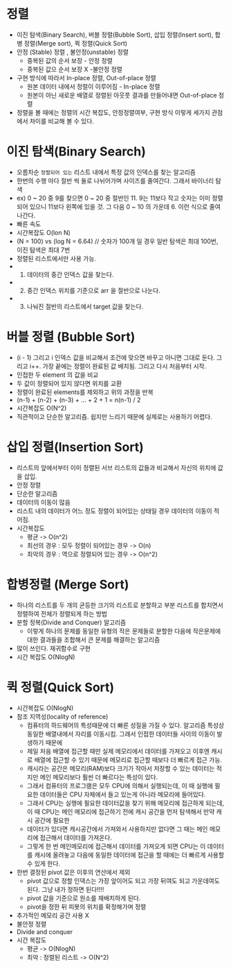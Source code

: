 # 정렬
- 이진 탐색(Binary Search), 버블 정렬(Bubble Sort), 삽입 정렬(Insert sort), 합병 정렬(Merge sort), 퀵 정렬(Quick Sort)
- 안정 (Stable) 정렬 , 불안정(unstable) 정렬
  - 중복된 값의 순서 보장 - 안정 정렬
  - 중복된 값으 순서 보장 X -불안정 정렬
- 구현 방식에 따라서 In-place 정렬, Out-of-place 정렬
  -  원본 데이터 내에서 정렬이 이루어짐 - In-place 정렬
  -  원본이 아닌 새로운 배열로 정렬된 아웃풋 결과를 만들어내면 Out-of-place 정렬
- 정렬을 볼 때에는 정렬의 시간 복잡도, 안정정렬여부, 구현 방식 이렇게 세가지 관점에서 차이를 비교해 볼 수 있다.

# 이진 탐색(Binary Search)
-  오름차순 `정렬되어 있는` 리스트 내에서 특정 값의 인덱스를 찾는 알고리즘
-  한번의 수행 마다 절반 씩 둘로 나뉘어가며 사이즈를 줄여간다. 그래서 바이너리 탐색
-  ex) 0 ~ 20 중 9를 찾으면 0 ~ 20 중 절반인 11. 9는 11보다 작고 숫자는 이미 정렬되어 있으니 11보다 왼쪽에 있을 것. 그 다음 0 ~ 10 의 가운데 6. 이런 식으로 줄여나간다.
-  빠른 속도
  - 시간복잡도 O(lon N)
  - (N = 100) vs (log N = 6.64) // 숫자가 100개 일 경우 일반 탐색은 최대 100번, 이진 탐색은 최대 7번
- 정렬된 리스트에서만 사용 가능. 
- 1. 데이터의 중간 인덱스 값을 찾는다.
- 2. 중간 인덱스 위치를 기준으로 arr 을 절반으로 나눈다.
- 3. 나눠진 절반의 리스트에서 target 값을 찾는다.  

# 버블 정렬 (Bubble Sort)
- (i - 1) 그리고 i 인덱스 값을 비교해서 조건에 맞으면 바꾸고 아니면 그대로 둔다. 그리고 i++. 가장 끝에는 정렬이 완료된 값 배치됨. 그리고 다시 처음부터 시작.
- 인접한 두 element 의 값을 비교
- 두 값이 정렬되어 있지 않다면 위치를 교환
- 정렬이 완료된 elements를 제외하고 위의 과정을 반복
- (n-1) + (n-2) + (n-3) + ... + 2 + 1 = n(n-1) / 2
- 시간복잡도 O(N^2)
- 직관적이고 단순한 알고리즘. 쉽지만 느리기 때문에 실제로는 사용하기 어렵다.

# 삽입 정렬(Insertion Sort)
-  리스트의 앞에서부터 이미 정렬된 서브 리스트의 값들과 비교해서 자신의 위치에 값을 삽입.
-  안정 정렬
-  단순한 알고리즘
-  데이터의 이동이 많음
  - 리스트 내의 데이터가 어느 정도 정렬이 되어있는 상태일 경우 데이터의 이동이 적어짐.
  - 시간복잡도
    - 평균 -> O(n^2)
    - 최선의 경우 : 모두 정렬이 되어있는 경우 -> O(n)
    - 최악의 경우 : 역으로 정렬되어 있는 경우 -> O(n^2)  

# 합병정렬 (Merge Sort)
- 하나의 리스트를 두 개의 균등한 크기의 리스트로 분할하고 부분 리스트를 합치면서 정렬하여 전체가 정렬되게 하는 방법
- 분할 정복(Divide and Conquer) 알고리즘
  - 이렇게 하나의 문제를 동일한 유형의 작은 문제들로 분할한 다음에 작은문제에 대한 결과들을 조합해서 큰 문제를 해결하는 알고리즘
- 많이 쓰인다. 재귀함수로 구현
- 시간 복잡도 O(NlogN)

# 퀵 정렬(Quick Sort)
- 시간복잡도 O(NlogN)
- 참조 지역성(locality of reference)
  - 컴퓨터의 하드웨어의 특성때문에 더 빠른 성질을 가질 수 있다. 알고리즘 특성상 동일한 배열내에서 자리를 이동시킴. 그래서 인접한 데이터들 사이의 이동이 발생하기 때문에
  - 제일 처음 배열에 접근할 때만 실제 메모리에서 데이터를 가져오고 이후엔 캐시로 배열에 접근할 수 있기 때문에 메모리로 접근할 때보다 더 빠르게 접근 가능.
  - 캐시라는 공간은 메모리(RAM)보다 크기가 작아서 저장할 수 있는 데이터는 적지만 메인 메모리보다 훨씬 더 빠르다는 특성이 있다.
  - 그래서 컴퓨터의 프로그램은 모두 CPU에 의해서 실행되는데, 이 때 실행에 필요한 데이터들은 CPU 자체에서 들고 있는게 아니라 메모리에 들어있다.
  - 그래서 CPU는 실행에 필요한 데이터값을 찾기 위해 메모리에 접근하게 되는데, 이 때 CPU는 메인 메모리에 접근하기 전에 캐시 공간을 먼저 탐색해서 만약 캐시 공간에 필요한
  - 데이터가 있다면 캐시공간에서 가져와서 사용하지만 없다면 그 때는 메인 메모리에 접근해서 데이터를 가져온다.
  - 그렇게 한 번 메인메모리에 접근해서 데이터를 가져오게 되면 CPU는 이 데이터를 캐시에 올려놓고 다음에 동일한 데이터에 접근을 할 때에는 더 빠르게 사용할 수 있게 한다.
- 한번 결정된 pivot 값은 이후의 연산에서 제외
  - pivot 값으로 정할 인덱스는 가장 앞이어도 되고 가장 뒤여도 되고 가운데여도 된다. 그냥 내가 정하면 된다!!!!
  - pivot 값을 기준으로 원소를 재배치하게 된다.
  - pivot을 정한 뒤 피봇의 위치를 확정해가며 정렬
- 추가적인 메모리 공간 사용 X
- 불안정 정렬
- Divide and conquer
- 시간 복잡도
  - 평균 -> O(NlogN)
  - 최악 : 정렬된 리스트 -> O(N^2) 
